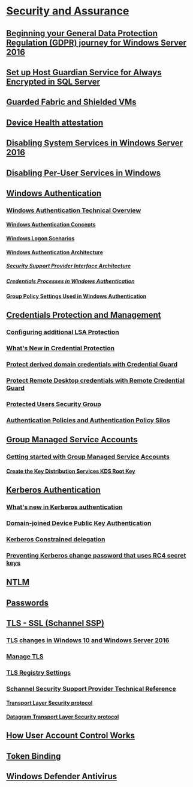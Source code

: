 # [Security and Assurance](security-and-assurance.md)
## [Beginning your General Data Protection Regulation (GDPR) journey for Windows Server 2016](gdpr/gdpr-winserver-whitepaper.md)
## [Set up Host Guardian Service for Always Encrypted in SQL Server](set-up-hgs-for-always-encrypted-in-sql-server.md)
## [Guarded Fabric and Shielded VMs](https://technet.microsoft.com/windows-server-docs/security/guarded-fabric-shielded-vm/guarded-fabric-and-shielded-vms-top-node)
## [Device Health attestation](device-health-attestation.md)
## [Disabling System Services in Windows Server 2016](windows-services/security-guidelines-for-disabling-system-services-in-windows-server.md)
## [Disabling Per-User Services in Windows](https://docs.microsoft.com/windows/application-management/per-user-services-in-windows)
## [Windows Authentication](windows-authentication/windows-authentication-overview.md)
### [Windows Authentication Technical Overview](windows-authentication/windows-authentication-technical-overview.md)
#### [Windows Authentication Concepts](windows-authentication/windows-authentication-concepts.md)
#### [Windows Logon Scenarios](windows-authentication/windows-logon-scenarios.md)
#### [Windows Authentication Architecture](windows-authentication/windows-authentication-architecture.md)
##### [Security Support Provider Interface Architecture](windows-authentication/security-support-provider-interface-architecture.md)
##### [Credentials Processes in Windows Authentication](windows-authentication/credentials-processes-in-windows-authentication.md)
#### [Group Policy Settings Used in Windows Authentication](windows-authentication/group-policy-settings-used-in-windows-authentication.md)
## [Credentials Protection and Management](credentials-protection-and-management/credentials-protection-and-management.md)
### [Configuring additional LSA Protection](credentials-protection-and-management/configuring-additional-lsa-protection.md)
### [What's New in Credential Protection](credentials-protection-and-management/whats-new-in-credential-protection.md)
### [Protect derived domain credentials with Credential Guard](https://technet.microsoft.com/itpro/windows/keep-secure/credential-guard)
### [Protect Remote Desktop credentials with Remote Credential Guard](https://technet.microsoft.com/itpro/windows/keep-secure/remote-credential-guard)
### [Protected Users Security Group](credentials-protection-and-management/protected-users-security-group.md)
### [Authentication Policies and Authentication Policy Silos](credentials-protection-and-management/authentication-policies-and-authentication-policy-silos.md)
## [Group Managed Service Accounts](group-managed-service-accounts/group-managed-service-accounts-overview.md)
### [Getting started with Group Managed Service Accounts](group-managed-service-accounts/getting-started-with-group-managed-service-accounts.md)
#### [Create the Key Distribution Services KDS Root Key](group-managed-service-accounts/create-the-key-distribution-services-kds-root-key.md)
## [Kerberos Authentication](kerberos/kerberos-authentication-overview.md)
### [What's new in Kerberos authentication](kerberos/whats-new-in-kerberos-authentication.md)
### [Domain-joined Device Public Key Authentication](kerberos/domain-joined-device-public-key-authentication.md)
### [Kerberos Constrained delegation](kerberos/kerberos-constrained-delegation-overview.md)
### [Preventing Kerberos change password that uses RC4 secret keys](kerberos/preventing-kerberos-change-password-that-uses-rc4-secret-keys.md)
## [NTLM](kerberos/ntlm-overview.md)
## [Passwords](kerberos/passwords-overview.md)
## [TLS - SSL (Schannel SSP)](tls/tls-ssl-schannel-ssp-overview.md)
### [TLS changes in Windows 10 and Windows Server 2016](tls/tls-schannel-ssp-changes-in-windows-10-and-windows-server.md)
### [Manage TLS](tls/manage-tls.md)
### [TLS Registry Settings](tls/tls-registry-settings.md)
### [Schannel Security Support Provider Technical Reference](tls/schannel-security-support-provider-technical-reference.md)
#### [Transport Layer Security protocol](tls/transport-layer-security-protocol.md)
#### [Datagram Transport Layer Security protocol](tls/datagram-transport-layer-security-protocol.md)
## [How User Account Control Works](user-account-control/how-user-account-control-works.md)
## [Token Binding](token-binding/introducing-token-binding.md)
## [Windows Defender Antivirus](windows-defender/windows-defender-overview-windows-server.md)
